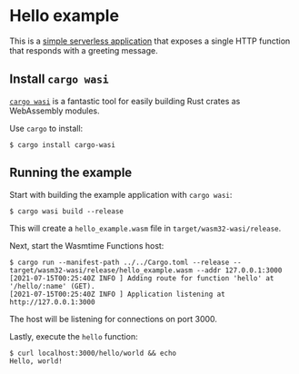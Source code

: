 # Hello example

This is a [simple serverless application](src/lib.rs) that exposes a single HTTP function that responds with a greeting message.

## Install `cargo wasi`

[`cargo wasi`](https://github.com/bytecodealliance/cargo-wasi) is a fantastic tool for easily building Rust crates as WebAssembly modules.

Use `cargo` to install:

```text
$ cargo install cargo-wasi
```

## Running the example

Start with building the example application with `cargo wasi`:

```text
$ cargo wasi build --release
```

This will create a `hello_example.wasm` file in `target/wasm32-wasi/release`.

Next, start the Wasmtime Functions host:

```text
$ cargo run --manifest-path ../../Cargo.toml --release -- target/wasm32-wasi/release/hello_example.wasm --addr 127.0.0.1:3000
[2021-07-15T00:25:40Z INFO ] Adding route for function 'hello' at '/hello/:name' (GET).
[2021-07-15T00:25:40Z INFO ] Application listening at http://127.0.0.1:3000
```

The host will be listening for connections on port 3000.

Lastly, execute the `hello` function:

```text
$ curl localhost:3000/hello/world && echo
Hello, world!
```
